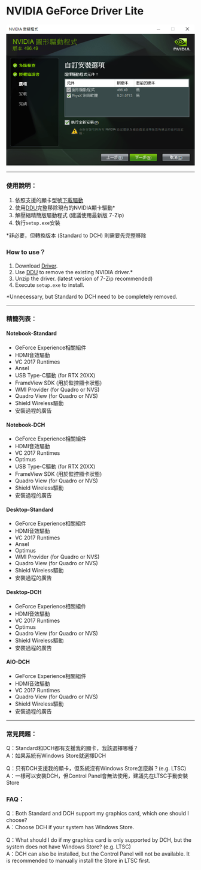 # NVIDIA GeForce Driver Lite

![demo](/demo.png)

---

### 使用說明：
1. 依照支援的顯卡型號[下載驅動](https://github.com/WhatTheBlock/GeForce-Driver-Lite/releases)
2. 使用[DDU](https://www.guru3d.com/files-details/display-driver-uninstaller-download.html)完整移除現有的NVIDIA顯卡驅動*
3. 解壓縮精簡版驅動程式 (建議使用最新版 7-Zip)
4. 執行`setup.exe`安裝

*非必要，但轉換版本 (Standard to DCH) 則需要先完整移除

### How to use？
1. Download [Driver](https://github.com/WhatTheBlock/GeForce-Driver-Lite/releases).
2. Use [DDU](https://www.guru3d.com/files-details/display-driver-uninstaller-download.html) to remove the existing NVIDIA driver.*
3. Unzip the driver. (latest version of 7-Zip recommended)
4. Execute `setup.exe` to install.

*Unnecessary, but Standard to DCH need to be completely removed.

---

### 精簡列表：

#### Notebook-Standard
- GeForce Experience相關組件
- HDMI音效驅動
- VC 2017 Runtimes
- Ansel
- USB Type-C驅動 (for RTX 20XX)
- FrameView SDK (用於監控顯卡狀態)
- WMI Provider (for Quadro or NVS)
- Quadro View (for Quadro or NVS)
- Shield Wireless驅動
- 安裝過程的廣告

#### Notebook-DCH
- GeForce Experience相關組件
- HDMI音效驅動
- VC 2017 Runtimes
- Optimus
- USB Type-C驅動 (for RTX 20XX)
- FrameView SDK (用於監控顯卡狀態)
- Quadro View (for Quadro or NVS)
- Shield Wireless驅動
- 安裝過程的廣告

#### Desktop-Standard
- GeForce Experience相關組件
- HDMI音效驅動
- VC 2017 Runtimes
- Ansel
- Optimus
- WMI Provider (for Quadro or NVS)
- Quadro View (for Quadro or NVS)
- Shield Wireless驅動
- 安裝過程的廣告

#### Desktop-DCH
- GeForce Experience相關組件
- HDMI音效驅動
- VC 2017 Runtimes
- Optimus
- Quadro View (for Quadro or NVS)
- Shield Wireless驅動
- 安裝過程的廣告

#### AIO-DCH
- GeForce Experience相關組件
- HDMI音效驅動
- VC 2017 Runtimes
- Quadro View (for Quadro or NVS)
- Shield Wireless驅動
- 安裝過程的廣告

---

### 常見問題：
Q：Standard和DCH都有支援我的顯卡，我該選擇哪種？  
A：如果系統有Windows Store就選擇DCH  

Q：只有DCH支援我的顯卡，但系統沒有Windows Store怎麼辦？(e.g. LTSC)  
A：一樣可以安裝DCH，但Control Panel會無法使用，建議先在LTSC手動安裝Store  


### FAQ：
Q：Both Standard and DCH support my graphics card, which one should I choose?  
A：Choose DCH if your system has Windows Store.  

Q：What should I do if my graphics card is only supported by DCH, but the system does not have Windows Store? (e.g. LTSC)  
A：DCH can also be installed, but the Control Panel will not be available. It is recommended to manually install the Store in LTSC first.  


